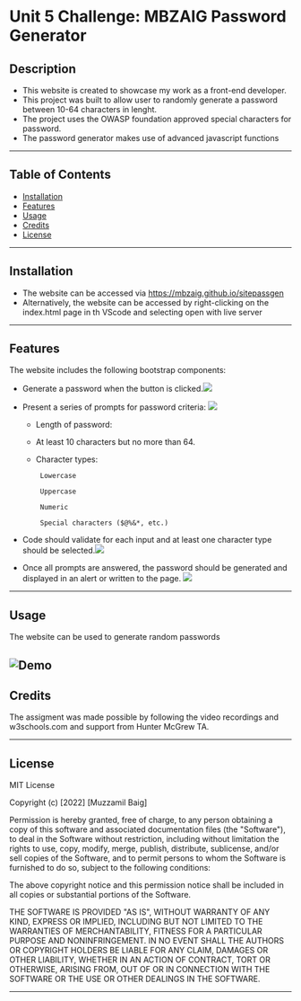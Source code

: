 # Unit 5 Challenge: MBZAIG Password Generator

## Description

- This website is created to showcase my work as a front-end developer.
- This project was built to allow user to randomly generate a password between 10-64 characters in lenght.
- The project uses the OWASP foundation approved special characters for password.
- The password generator makes use of advanced javascript functions

---
## Table of Contents 

- [Installation](#installation)
- [Features](#Features)
- [Usage](#usage)
- [Credits](#credits)
- [License](#license)

---
## Installation

- The website can be accessed via https://mbzaig.github.io/sitepassgen 
- Alternatively, the website can be accessed by right-clicking on the index.html page in th VScode and selecting open with live server

---
## Features 


   The website includes the following bootstrap components:

  - Generate a password when the button is clicked.![](https://img.shields.io/badge/Status%20---100%25-brightgreen)

  - Present a series of prompts for password criteria: ![](https://img.shields.io/badge/Status%20---100%25-brightgreen)

      - Length of password: 

       - At least 10 characters but no more than 64.

     - Character types:

            Lowercase

            Uppercase

            Numeric

            Special characters ($@%&*, etc.)

-  Code should validate for each input and at least one character type should be selected.![](https://img.shields.io/badge/Status%20---100%25-brightgreen)

 - Once all prompts are answered, the password should be generated and displayed in an alert or written to the page. ![](https://img.shields.io/badge/Status%20---100%25-brightgreen)
     

---
## Usage
The website can be used to generate random passwords

![Demo](/images/Demo-Standard.gif) 
---
## Credits

The assigment was made possible by following the video recordings and w3schools.com and support from Hunter McGrew TA.

---
## License

MIT License

Copyright (c) [2022] [Muzzamil Baig]

Permission is hereby granted, free of charge, to any person obtaining a copy
of this software and associated documentation files (the "Software"), to deal
in the Software without restriction, including without limitation the rights
to use, copy, modify, merge, publish, distribute, sublicense, and/or sell
copies of the Software, and to permit persons to whom the Software is
furnished to do so, subject to the following conditions:

The above copyright notice and this permission notice shall be included in all
copies or substantial portions of the Software.

THE SOFTWARE IS PROVIDED "AS IS", WITHOUT WARRANTY OF ANY KIND, EXPRESS OR
IMPLIED, INCLUDING BUT NOT LIMITED TO THE WARRANTIES OF MERCHANTABILITY,
FITNESS FOR A PARTICULAR PURPOSE AND NONINFRINGEMENT. IN NO EVENT SHALL THE
AUTHORS OR COPYRIGHT HOLDERS BE LIABLE FOR ANY CLAIM, DAMAGES OR OTHER
LIABILITY, WHETHER IN AN ACTION OF CONTRACT, TORT OR OTHERWISE, ARISING FROM,
OUT OF OR IN CONNECTION WITH THE SOFTWARE OR THE USE OR OTHER DEALINGS IN THE
SOFTWARE.

---


